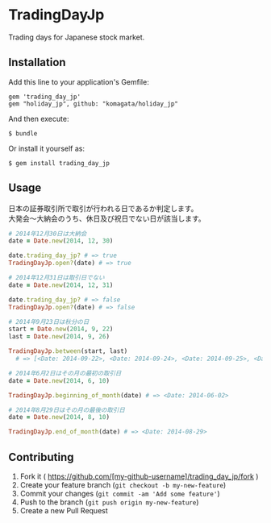 # TradingDayJp

Trading days for Japanese stock market.

## Installation

Add this line to your application's Gemfile:

    gem 'trading_day_jp'
    gem "holiday_jp", github: "komagata/holiday_jp"


And then execute:

    $ bundle

Or install it yourself as:

    $ gem install trading_day_jp

## Usage

日本の証券取引所で取引が行われる日であるか判定します。<br>
大発会〜大納会のうち、休日及び祝日でない日が該当します。

``` ruby
# 2014年12月30日は大納会
date = Date.new(2014, 12, 30)

date.trading_day_jp? # => true
TradingDayJp.open?(date) # => true

# 2014年12月31日は取引日でない
date = Date.new(2014, 12, 31)

date.trading_day_jp? # => false
TradingDayJp.open?(date) # => false

# 2014年9月23日は秋分の日
start = Date.new(2014, 9, 22)
last = Date.new(2014, 9, 26)

TradingDayJp.between(start, last)
  # => [<Date: 2014-09-22>, <Date: 2014-09-24>, <Date: 2014-09-25>, <Date: 2014-09-26>]

# 2014年6月2日はその月の最初の取引日
date = Date.new(2014, 6, 10)

TradingDayJp.beginning_of_month(date) # => <Date: 2014-06-02>

# 2014年8月29日はその月の最後の取引日
date = Date.new(2014, 8, 10)

TradingDayJp.end_of_month(date) # => <Date: 2014-08-29>
```

## Contributing

1. Fork it ( https://github.com/[my-github-username]/trading_day_jp/fork )
2. Create your feature branch (`git checkout -b my-new-feature`)
3. Commit your changes (`git commit -am 'Add some feature'`)
4. Push to the branch (`git push origin my-new-feature`)
5. Create a new Pull Request

